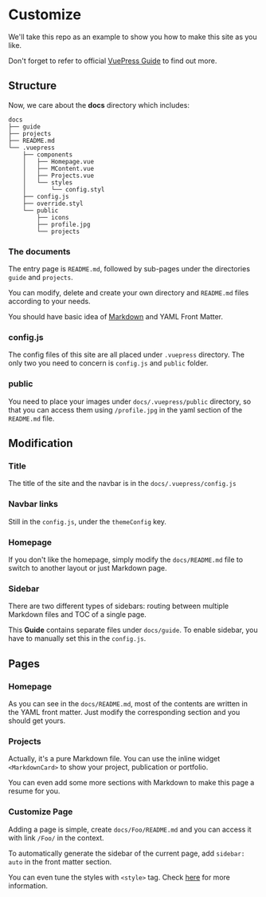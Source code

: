 # Customize

We'll take this repo as an example to show you how to make this site as you like.

Don't forget to refer to official [VuePress Guide](https://vuepress.vuejs.org/guide/) to find out more.

## Structure

Now, we care about the **docs** directory which includes:

```
docs
├── guide
├── projects
├── README.md
└── .vuepress
    ├── components
    │   ├── Homepage.vue
    │   ├── MContent.vue
    │   ├── Projects.vue
    │   └── styles
    │       └── config.styl
    ├── config.js
    ├── override.styl
    └── public
        ├── icons
        ├── profile.jpg
        └── projects
```

### The documents

The entry page is `README.md`, followed by sub-pages under the directories `guide` and `projects`.

You can modify, delete and create your own directory and `README.md` files according to your needs.

You should have basic idea of [Markdown](https://guides.github.com/features/mastering-markdown/) and YAML Front Matter.

### config.js

The config files of this site are all placed under `.vuepress` directory. The only two you need to concern is `config.js` and `public` folder.

### public

You need to place your images under `docs/.vuepress/public` directory, so that you can access them using `/profile.jpg` in the yaml section of the `README.md` file.

## Modification

### Title

The title of the site and the navbar is in the `docs/.vuepress/config.js`

### Navbar links

Still in the `config.js`, under the `themeConfig` key.

### Homepage

If you don't like the homepage, simply modify the `docs/README.md` file to switch to another layout or just Markdown page.

### Sidebar

There are two different types of sidebars: routing between multiple Markdown files and TOC of a single page.

This **Guide** contains separate files under `docs/guide`. To enable sidebar, you have to manually set this in the `config.js`.

## Pages

### Homepage

As you can see in the `docs/README.md`, most of the contents are written in the YAML front matter. Just modify the corresponding section and you should get yours.

### Projects

Actually, it's a pure Markdown file. You can use the inline widget `<MarkdownCard>` to show your project, publication or portfolio. 

You can even add some more sections with Markdown to make this page a resume for you.

### Customize Page

Adding a page is simple, create `docs/Foo/README.md` and you can access it with link `/Foo/` in the context.

To automatically generate the sidebar of the current page, add `sidebar: auto` in the front matter section.

You can even tune the styles with `<style>` tag. Check [here](https://vuepress.vuejs.org/guide/using-vue.html#using-pre-processors) for more information.